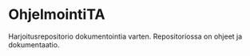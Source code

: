 # OhjelmointiTA
Harjoitusrepositorio dokumentointia varten. Repositoriossa on ohjeet ja dokumentaatio.
